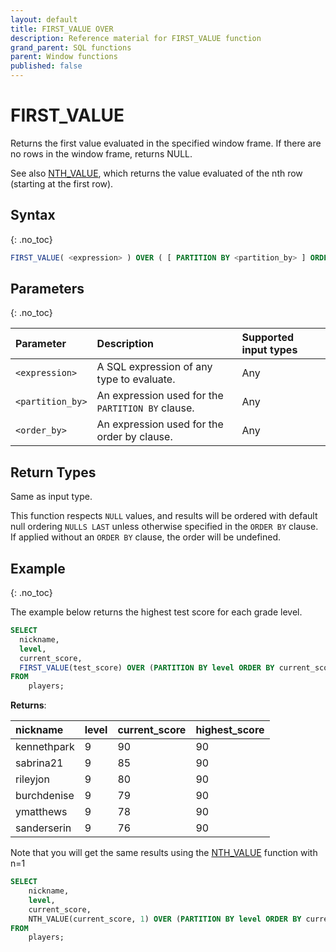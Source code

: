 ```yaml
---
layout: default
title: FIRST_VALUE OVER
description: Reference material for FIRST_VALUE function
grand_parent: SQL functions
parent: Window functions
published: false
---
```


# FIRST_VALUE

Returns the first value evaluated in the specified window frame. If there are no rows in the window frame, returns NULL.

See also [NTH\_VALUE](./nth-value.md), which returns the value evaluated of the nth row (starting at the first row).

## Syntax
{: .no_toc}

```sql
FIRST_VALUE( <expression> ) OVER ( [ PARTITION BY <partition_by> ] ORDER BY <order_by> [ASC|DESC] )
```

## Parameters 
{: .no_toc}

| Parameter | Description                                      | Supported input types | 
| :--------- | :------------------------------------------------ | :------------| 
| `<expression>`   | A SQL expression of any type to evaluate.                                                | Any |
| `<partition_by>` | An expression used for the `PARTITION BY` clause. | Any |
| `<order_by>` | An expression used for the order by clause. | Any |

## Return Types
Same as input type. 

This function respects `NULL` values, and results will be ordered with default null ordering `NULLS LAST` unless otherwise specified in the `ORDER BY` clause. If applied without an `ORDER BY` clause, the order will be undefined.

## Example
{: .no_toc}

The example below returns the highest test score for each grade level. 

```sql
SELECT
  nickname,
  level,
  current_score,
  FIRST_VALUE(test_score) OVER (PARTITION BY level ORDER BY current_score DESC) highest_score
FROM
    players;
```

**Returns**:



| nickname | level | current_score | highest_score |
|:---------|:----------|:-----------|:----------|
| kennethpark   |           9 |         90 |            90 |  
| sabrina21      |           9 |         85 |            90 | 
| rileyjon      |           9 |         80 |            90 |
| burchdenise       |           9 |         79 |            90 |
| ymatthews       |           9 |         78 |            90 |
| sanderserin      |           9 |         76 |            90 |


Note that you will get the same results using the [NTH_VALUE](./nth-value.md) function with n=1

```sql
SELECT
    nickname,
    level,
    current_score,
    NTH_VALUE(current_score, 1) OVER (PARTITION BY level ORDER BY current_score DESC) highest_score
FROM
    players;
```
